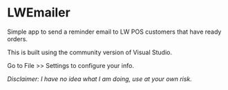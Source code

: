 # LWEmailer
Simple app to send a reminder email to LW POS customers that have ready orders.

This is built using the community version of Visual Studio.

Go to File >> Settings to configure your info.

*Disclaimer: I have no idea what I am doing, use at your own risk.*

